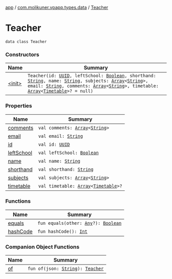 [app](../../index.md) / [com.molikuner.vpapp.types.data](../index.md) / [Teacher](./index.md)

# Teacher

`data class Teacher`

### Constructors

| Name | Summary |
|---|---|
| [&lt;init&gt;](-init-.md) | `Teacher(id: `[`UUID`](../../com.molikuner.types/-u-u-i-d/index.md)`, leftSchool: `[`Boolean`](https://kotlinlang.org/api/latest/jvm/stdlib/kotlin/-boolean/index.html)`, shorthand: `[`String`](https://kotlinlang.org/api/latest/jvm/stdlib/kotlin/-string/index.html)`, name: `[`String`](https://kotlinlang.org/api/latest/jvm/stdlib/kotlin/-string/index.html)`, subjects: `[`Array`](https://kotlinlang.org/api/latest/jvm/stdlib/kotlin/-array/index.html)`<`[`String`](https://kotlinlang.org/api/latest/jvm/stdlib/kotlin/-string/index.html)`>, email: `[`String`](https://kotlinlang.org/api/latest/jvm/stdlib/kotlin/-string/index.html)`, comments: `[`Array`](https://kotlinlang.org/api/latest/jvm/stdlib/kotlin/-array/index.html)`<`[`String`](https://kotlinlang.org/api/latest/jvm/stdlib/kotlin/-string/index.html)`>, timetable: `[`Array`](https://kotlinlang.org/api/latest/jvm/stdlib/kotlin/-array/index.html)`<`[`Timetable`](../-timetable/index.md)`>? = null)` |

### Properties

| Name | Summary |
|---|---|
| [comments](comments.md) | `val comments: `[`Array`](https://kotlinlang.org/api/latest/jvm/stdlib/kotlin/-array/index.html)`<`[`String`](https://kotlinlang.org/api/latest/jvm/stdlib/kotlin/-string/index.html)`>` |
| [email](email.md) | `val email: `[`String`](https://kotlinlang.org/api/latest/jvm/stdlib/kotlin/-string/index.html) |
| [id](id.md) | `val id: `[`UUID`](../../com.molikuner.types/-u-u-i-d/index.md) |
| [leftSchool](left-school.md) | `val leftSchool: `[`Boolean`](https://kotlinlang.org/api/latest/jvm/stdlib/kotlin/-boolean/index.html) |
| [name](name.md) | `val name: `[`String`](https://kotlinlang.org/api/latest/jvm/stdlib/kotlin/-string/index.html) |
| [shorthand](shorthand.md) | `val shorthand: `[`String`](https://kotlinlang.org/api/latest/jvm/stdlib/kotlin/-string/index.html) |
| [subjects](subjects.md) | `val subjects: `[`Array`](https://kotlinlang.org/api/latest/jvm/stdlib/kotlin/-array/index.html)`<`[`String`](https://kotlinlang.org/api/latest/jvm/stdlib/kotlin/-string/index.html)`>` |
| [timetable](timetable.md) | `val timetable: `[`Array`](https://kotlinlang.org/api/latest/jvm/stdlib/kotlin/-array/index.html)`<`[`Timetable`](../-timetable/index.md)`>?` |

### Functions

| Name | Summary |
|---|---|
| [equals](equals.md) | `fun equals(other: `[`Any`](https://kotlinlang.org/api/latest/jvm/stdlib/kotlin/-any/index.html)`?): `[`Boolean`](https://kotlinlang.org/api/latest/jvm/stdlib/kotlin/-boolean/index.html) |
| [hashCode](hash-code.md) | `fun hashCode(): `[`Int`](https://kotlinlang.org/api/latest/jvm/stdlib/kotlin/-int/index.html) |

### Companion Object Functions

| Name | Summary |
|---|---|
| [of](of.md) | `fun of(json: `[`String`](https://kotlinlang.org/api/latest/jvm/stdlib/kotlin/-string/index.html)`): `[`Teacher`](./index.md) |
